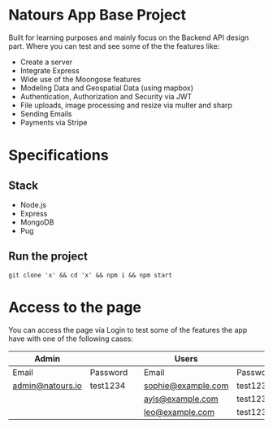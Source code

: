 # Natours App Base Project

Built for learning purposes and mainly focus on the Backend API design part. Where you can test and see some of the the features like:

- Create a server
- Integrate Express
- Wide use of the Moongose features
- Modeling Data and Geospatial Data (using mapbox)
- Authentication, Authorization and Security via JWT
- File uploads, image processing and resize via multer and sharp
- Sending Emails
- Payments via Stripe

# Specifications

## Stack

- Node.js
- Express
- MongoDB
- Pug

## Run the project

```npm
git clone 'x' && cd 'x' && npm i && npm start
```

# Access to the page

You can access the page via Login to test some of the features the app have with one of the following cases:

| Admin            |          |     | Users              |          |
| ---------------- | -------- | --- | ------------------ | -------- |
| Email            | Password |     | Email              | Password |
| admin@natours.io | test1234 |     | sophie@example.com | test1234 |
|                  |          |     | ayls@example.com   | test1234 |
|                  |          |     | leo@example.com    | test1234 |
